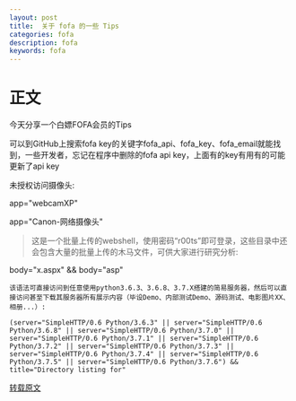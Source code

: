 ```yaml
---
layout: post
title:  关于 fofa 的一些 Tips
categories: fofa
description: fofa
keywords: fofa
---
```


# 正文
今天分享一个白嫖FOFA会员的Tips

可以到GitHub上搜索fofa key的关键字fofa_api、fofa_key、fofa_email就能找到，一些开发者，忘记在程序中删除的fofa api key，上面有的key有用有的可能更新了api key

未授权访问摄像头:

app="webcamXP"

app="Canon-网络摄像头"


> 这是一个批量上传的webshell，使用密码“r00ts”即可登录，这些目录中还会包含大量的批量上传的木马文件，可供大家进行研究分析:

body="x.aspx" && body="asp"


```
该语法可直接访问到任意使用python3.6.3、3.6.8、3.7.X搭建的简易服务器，然后可以直接访问甚至下载其服务器所有展示内容（毕设Demo、内部测试Demo、源码测试、电影图片XX、相册...）:

(server="SimpleHTTP/0.6 Python/3.6.3" || server="SimpleHTTP/0.6 Python/3.6.8" || server="SimpleHTTP/0.6 Python/3.7.0" || server="SimpleHTTP/0.6 Python/3.7.1" || server="SimpleHTTP/0.6 Python/3.7.2" || server="SimpleHTTP/0.6 Python/3.7.3" || server="SimpleHTTP/0.6 Python/3.7.4" || server="SimpleHTTP/0.6 Python/3.7.5" || server="SimpleHTTP/0.6 Python/3.7.6") && title="Directory listing for"

```

[转载原文](https://blog.csdn.net/weixin_50464560/article/details/118655103)
